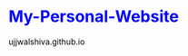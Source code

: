 # My-Personal-Website
<style>H1{color:Blue;}</style>
<style>H2{color:DarkOrange;}</style>
<style>p{color:Black;}</style>
ujjwalshiva.github.io
